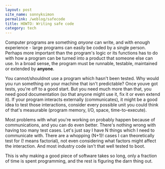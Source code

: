 ```yaml
---
layout: post
site_name: sonnyksimon
permalink: /weblog/safecode
title: HOWTO: Writing safe code
category: tech
---
```

Computer programs are something *anyone* can write, and with enough experience - large programs can easily be coded by a single person. Perhaps more important than the program's logic or its functions has to do with how a program can be turned into a product that someone else can use. In a broad sense, the program must be runnable, testable, maintained or extended by **anyone**. 

You cannot/shouldnot use a program which hasn't been tested. Why would you run something on your machine that isn't predictable? Once youve got tests, you're off to a good start. But you need much more than that, you need good documentation (so that anyone might use it, fix it or even extend it). If your program interacts externally (communicates), it might be a good idea to test those interactions, consider every possible unit you could think of that's measurable (program memory, I/O, space, time-to-execute). 

Most problems with what you're working on probably happen because of communications, and you can do even better. There's nothing wrong with having too many test cases. Let's just say I have N things which I need to communicate with. There are a whopping (N+1)! cases I can theoretically test for (! means factorial), not even considering what factors might affect the interaction. And most industry code isn't that well tested to boot.

This is why making a good piece of software takes so long, only a fraction of time is spent programming, and the rest is figuring the darn thing out.
